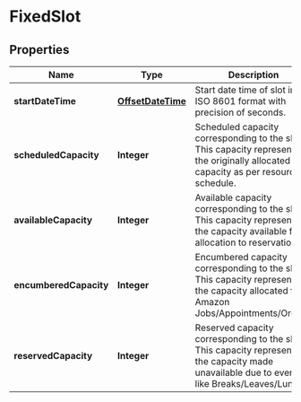 
# FixedSlot

## Properties
Name | Type | Description | Notes
------------ | ------------- | ------------- | -------------
**startDateTime** | [**OffsetDateTime**](OffsetDateTime.md) | Start date time of slot in ISO 8601 format with precision of seconds. |  [optional]
**scheduledCapacity** | **Integer** | Scheduled capacity corresponding to the slot. This capacity represents the originally allocated capacity as per resource schedule. |  [optional]
**availableCapacity** | **Integer** | Available capacity corresponding to the slot. This capacity represents the capacity available for allocation to reservations. |  [optional]
**encumberedCapacity** | **Integer** | Encumbered capacity corresponding to the slot. This capacity represents the capacity allocated for Amazon Jobs/Appointments/Orders. |  [optional]
**reservedCapacity** | **Integer** | Reserved capacity corresponding to the slot. This capacity represents the capacity made unavailable due to events like Breaks/Leaves/Lunch. |  [optional]



